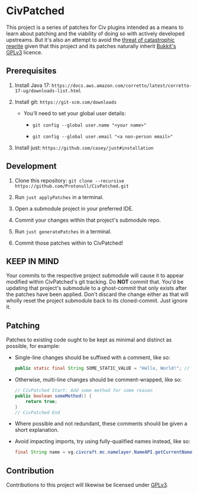 # CivPatched

This project is a series of patches for Civ plugins intended as a means to
learn about patching and the viability of doing so with actively developed
upstreams. But it's also an attempt to avoid the [threat of catastrophic rewrite](https://github.com/CivMC/FactoryMod/pull/27#issuecomment-1228870335)
given that this project and its patches naturally inherit [Bukkit's GPLv3](https://github.com/Bukkit/Bukkit/commit/6255d1794c4995b65dbd3db8b857a7d356266c5e)
licence.

## Prerequisites

1. Install Java 17: `https://docs.aws.amazon.com/corretto/latest/corretto-17-ug/downloads-list.html`

2. Install git: `https://git-scm.com/downloads`

    * You'll need to set your global user details:

        * `git config --global user.name "<your name>"`

        * `git config --global user.email "<a non-person email>"`

3. Install just: `https://github.com/casey/just#installation`

## Development

1. Clone this repository: `git clone --recursive https://github.com/Protonull/CivPatched.git`

2. Run `just applyPatches` in a terminal.

3. Open a submodule project in your preferred IDE.

4. Commit your changes within that project's submodule repo.

5. Run `just generatePatches` in a terminal.

6. Commit those patches within to CivPatched!

## KEEP IN MIND

Your commits to the respective project submodule will cause it to appear
modified within CivPatched's git tracking. Do **NOT** commit that. You'd be
updating that project's submodule to a ghost-commit that only exists after
the patches have been applied. Don't discard the change either as that will
wholly reset the project submodule back to its cloned-commit. Just ignore it.

## Patching

Patches to existing code ought to be kept as minimal and distinct as possible,
for example:

- Single-line changes should be suffixed with a comment, like so:
    ```java
    public static final String SOME_STATIC_VALUE = "Hello, World!"; // CivPatched: This is needed for some purpose.
    ```

- Otherwise, multi-line changes should be comment-wrapped, like so:
    ```java
    // CivPatched Start: Add some method for some reason
    public boolean someMethod() {
        return true;
    }
    // CivPatched End
    ```

- Where possible and not redundant, these comments should be given a short
  explanation.

- Avoid impacting imports, try using fully-qualified names instead, like so:
    ```java
    final String name = vg.civcraft.mc.namelayer.NameAPI.getCurrentName(playerUUID);
    ```

## Contribution

Contributions to this project will likewise be licensed under [GPLv3](https://www.gnu.org/licenses/gpl-3.0.en.html).
